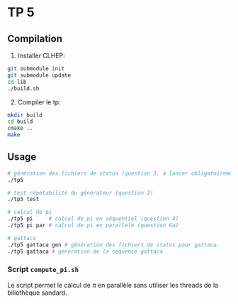 # TP 5

## Compilation

1. Installer CLHEP:

```sh
git submodule init
git submodule update
cd lib
./build.sh
```

2. Compiler le tp:

```sh
mkdir build
cd build
cmake ..
make
```

## Usage

```sh
# génération des fichiers de status (question 3, à lancer obligatoirement)
./tp5

# test répétabilité du générateur (question 2)
./tp5 test

# calcul de pi
./tp5 pi     # calcul de pi en séquentiel (question 4)
./tp5 pi par # calcul de pi en parallèle (question 6a)

# gattaca
./tp5 gattaca gen # génération des fichiers de status pour gattaca.
./tp5 gattaca # génération de la séquence gattaca
```

### Script `compute_pi.sh`

Le script permet le calcul de $\pi$ en parallèle sans utiliser les threads de la
biliothèque sandard.
